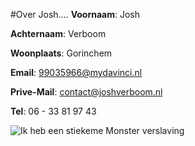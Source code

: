 #Over Josh....
**Voornaam**: Josh

**Achternaam**: Verboom

**Woonplaats**: Gorinchem

**Email**: [99035966@mydavinci.nl](99035966@mydavinci.nl)

**Prive-Mail**: [contact@joshverboom.nl](contact@joshverboom.nl)

**Tel**: 06 - 33 81 97 43


![Ik heb een stiekeme Monster verslaving](https://pbs.twimg.com/profile_images/549731751040258048/-fQ_pmLG.jpeg)
